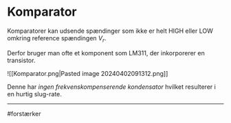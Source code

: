 # Komparator
Komparatorer kan udsende spændinger som ikke er helt HIGH eller LOW omkring reference spændingen $V_{r}$.

Derfor bruger man ofte et komponent som LM311, der inkorporerer en transistor.

![[Komparator.png|Pasted image 20240402091312.png]]

Denne har *ingen frekvenskompenserende kondensator* hvilket resulterer i en hurtig slug-rate.


---
#forstærker